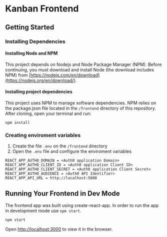 # Kanban Frontend

## Getting Started

### Installing Dependencies

#### Installing Node and NPM

This project depends on Nodejs and Node Package Manager (NPM). Before continuing, you must download and install Node (the download includes NPM) from [https://nodejs.com/en/download](https://nodejs.org/en/download/).

#### Installing project dependencies

This project uses NPM to manage software dependencies. NPM relies on the package.json file located in the `/frontend` directory of this repository. After cloning, open your terminal and run:

```
npm install
```

### Creating enviroment variables

1. Create the file `.env` on the `/frontend` directory
2. Open the `.env` file and configure the enviroment variables

```
REACT_APP_AUTH0_DOMAIN = <Auth0 application Domain>
REACT_APP_AUTH0_CLIENT_ID = <Auth0 application Client ID>
REACT_APP_AUTH0_CLIENT_SECRET = <Auth0 application Client Secret>
REACT_APP_AUTH0_AUDIENCE = <Auth0 API Identifier>
REACT_APP_API_URL = http://localhost:5000
```

## Running Your Frontend in Dev Mode

The frontend app was built using create-react-app. In order to run the app in development mode use `npm start`.

```
npm start
```

Open [http://localhost:3000](http://localhost:3000) to view it in the browser.
